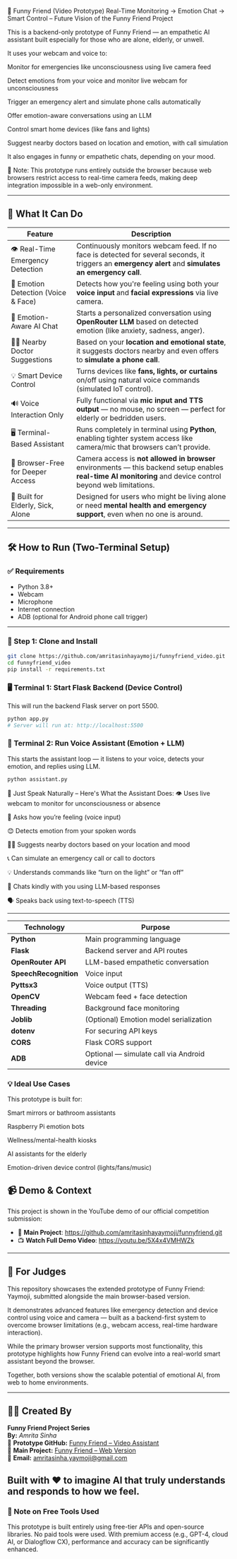 🎥 Funny Friend (Video Prototype)
Real-Time Monitoring → Emotion Chat → Smart Control – Future Vision of the Funny Friend Project

This is a backend-only prototype of Funny Friend — an empathetic AI assistant built especially for those who are alone, elderly, or unwell.

It uses your webcam and voice to:

Monitor for emergencies like unconsciousness using live camera feed

Detect emotions from your voice and monitor live webcam for unconsciousness

Trigger an emergency alert and simulate phone calls automatically

Offer emotion-aware conversations using an LLM

Control smart home devices (like fans and lights)

Suggest nearby doctors based on location and emotion, with call simulation

It also engages in funny or empathetic chats, depending on your mood.

🚫 Note: This prototype runs entirely outside the browser because web browsers restrict access to real-time camera feeds, making deep integration impossible in a web-only environment.

---

## 🎯 What It Can Do
| Feature                             | Description                                                                                                                                                  |
| ----------------------------------- | ------------------------------------------------------------------------------------------------------------------------------------------------------------ |
| 👁️ Real-Time Emergency Detection   | Continuously monitors webcam feed. If no face is detected for several seconds, it triggers an **emergency alert** and **simulates an emergency call**.       |
| 🧠 Emotion Detection (Voice & Face) | Detects how you're feeling using both your **voice input** and **facial expressions** via live camera.                                                       |
| 💬 Emotion-Aware AI Chat            | Starts a personalized conversation using **OpenRouter LLM** based on detected emotion (like anxiety, sadness, anger).                                        |
| 👩‍⚕️ Nearby Doctor Suggestions     | Based on your **location and emotional state**, it suggests doctors nearby and even offers to **simulate a phone call**.                                     |
| 💡 Smart Device Control             | Turns devices like **fans, lights, or curtains** on/off using natural voice commands (simulated IoT control).                                                |
| 🔊 Voice Interaction Only           | Fully functional via **mic input and TTS output** — no mouse, no screen — perfect for elderly or bedridden users.                                            |
| 🖥️ Terminal-Based Assistant        | Runs completely in terminal using **Python**, enabling tighter system access like camera/mic that browsers can’t provide.                                    |
| 🚫 Browser-Free for Deeper Access   | Camera access is **not allowed in browser** environments — this backend setup enables **real-time AI monitoring** and device control beyond web limitations. |
| 🧓 Built for Elderly, Sick, Alone   | Designed for users who might be living alone or need **mental health and emergency support**, even when no one is around.                                    |

---

## 🛠️ How to Run (Two-Terminal Setup)

### ✅ Requirements
- Python 3.8+  
- Webcam  
- Microphone  
- Internet connection  
- ADB (optional for Android phone call trigger)

---


### 🔹 Step 1: Clone and Install

```bash
git clone https://github.com/amritasinhayaymoji/funnyfriend_video.git
cd funnyfriend_video
pip install -r requirements.txt
```

### 🖥️ Terminal 1: Start Flask Backend (Device Control)

This will run the backend Flask server on port 5500.

```bash
python app.py
# Server will run at: http://localhost:5500
```

### 🧠 Terminal 2: Run Voice Assistant (Emotion + LLM)

This starts the assistant loop — it listens to your voice, detects your emotion, and replies using LLM.

```bash
python assistant.py
```

🎤 Just Speak Naturally – Here's What the Assistant Does:
👁️ Uses live webcam to monitor for unconsciousness or absence

💬 Asks how you’re feeling (voice input)

😊 Detects emotion from your spoken words

🧑‍⚕️ Suggests nearby doctors based on your location and mood

📞 Can simulate an emergency call or call to doctors

💡 Understands commands like “turn on the light” or “fan off”

🤖 Chats kindly with you using LLM-based responses

🗣️ Speaks back using text-to-speech (TTS)

---

| Technology     | Purpose        |
| -------------- | -------------- |
| **Python**     | Main programming language |
| **Flask**      | Backend server and API routes |
| **OpenRouter API** | LLM-based empathetic conversation |                
| **SpeechRecognition** | Voice input    |
| **Pyttsx3**    | Voice output (TTS) |
| **OpenCV**     | Webcam feed + face detection |
| **Threading**  | Background face monitoring |
| **Joblib**     | (Optional) Emotion model serialization |
| **dotenv**     | For securing API keys |
| **CORS**       | Flask CORS support |
| **ADB**        | Optional — simulate call via Android device |


### 💡 Ideal Use Cases
This prototype is built for:

Smart mirrors or bathroom assistants

Raspberry Pi emotion bots

Wellness/mental-health kiosks

AI assistants for the elderly

Emotion-driven device control (lights/fans/music)



## 📹 Demo & Context

This project is shown in the YouTube demo of our official competition submission:

* 🔗 **Main Project**: https://github.com/amritasinhayaymoji/funnyfriend.git
* 📺 **Watch Full Demo Video**: https://youtu.be/5X4x4VMHWZk

---

## 📝 For Judges

This repository showcases the extended prototype of Funny Friend: Yaymoji, submitted alongside the main browser-based version.

It demonstrates advanced features like emergency detection and device control using voice and camera — built as a backend-first system to overcome browser limitations (e.g., webcam access, real-time hardware interaction).

While the primary browser version supports most functionality, this prototype highlights how Funny Friend can evolve into a real-world smart assistant beyond the browser.

Together, both versions show the scalable potential of emotional AI, from web to home environments.

---

## 👩‍💻 Created By

**Funny Friend Project Series**  
**By:** *Amrita Sinha*  
🔗 **Prototype GitHub:** [Funny Friend – Video Assistant](https://github.com/amritasinhayaymoji/funnyfriend_video.git)  
🔗 **Main Project:** [Funny Friend – Web Version](https://github.com/amritasinhayaymoji/funnyfriend)  
📧 **Email:** amritasinha.yaymoji@gmail.com  

Built with ❤️ to imagine AI that truly understands and responds to how we feel.
---
### 🧪 Note on Free Tools Used

This prototype is built entirely using free-tier APIs and open-source libraries. No paid tools were used.
With premium access (e.g., GPT-4, cloud AI, or Dialogflow CX), performance and accuracy can be significantly enhanced.